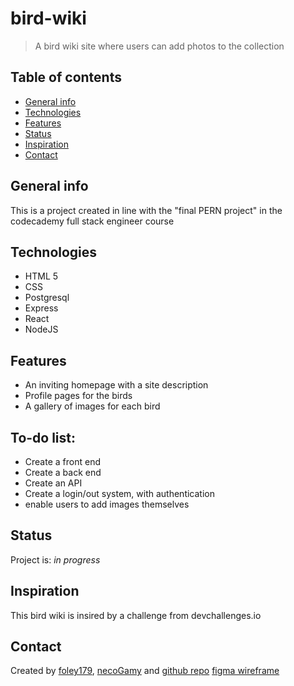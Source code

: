 # bird-wiki
> A bird wiki site where users can add photos to the collection

## Table of contents
* [General info](#general-info)
* [Technologies](#technologies)
* [Features](#features)
* [Status](#status)
* [Inspiration](#inspiration)
* [Contact](#contact)

## General info
This is a project created in line with the "final PERN project" in the codecademy
full stack engineer course

## Technologies
* HTML 5
* CSS
* Postgresql
* Express
* React
* NodeJS

## Features
* An inviting homepage with a site description
* Profile pages for the birds
* A gallery of images for each bird

## To-do list:
* Create a front end
* Create a back end
* Create an API
* Create a login/out system, with authentication
* enable users to add images themselves

## Status
Project is: _in progress_

## Inspiration
This bird wiki is insired by a challenge from devchallenges.io

## Contact
Created by [foley179](#https://github.com/foley179), [necoGamy](#https://github.com/necogamy) and 
[github repo](#https://github.com/necogamy/bird-wiki)
[figma wireframe](#https://www.figma.com/file/CaZJGCJJ68mGkXYdEVzRP2/birdWiki?node-id=0%3A1)